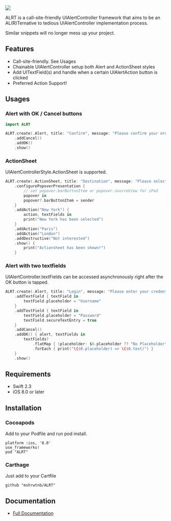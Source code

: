 <img src="https://raw.githubusercontent.com/wiki/mshrwtnb/ALRT/logobanner.png">

ALRT is a call-site-friendly UIAlertController framework that aims to be an AL(R)Ternative to tedious UIAlertController implementation process.

Similar snippets will no longer mess up your project.

## Features
* Call-site-friendly. See Usages
* Chainable UIAlertController setup both Alert and ActionSheet styles
* Add UITextField(s) and handle when a certain UIAlertAction button is clicked
* Preferred Action Support!

## Usages
### Alert with OK / Cancel buttons

```swift
import ALRT

ALRT.create(.Alert, title: "Confirm", message: "Please confirm your order")
    .addCancel()
    .addOK()
    .show()
```

### ActionSheet
UIAlertControllerStyle.ActionSheet is supported.

```swift
ALRT.create(.ActionSheet, title: "Destination", message: "Please select your destination")
    .configurePopoverPresentation {
        // set popover.barButtonItem or popover.sourceView for iPad
        popover in
        popover?.barButtonItem = sender
    }
    .addAction("New York") {
        action, textFields in
        print("New York has been selected")
    }
    .addAction("Paris")
    .addAction("London")
    .addDestructive("Not interested")
    .show() {
        print("Actionsheet has been shown!")
    }
```
### Alert with two textfields
UIAlertController.textFields can be accessed asynchronously right after the OK button is tapped.

```swift
ALRT.create(.Alert, title: "Login", message: "Please enter your credentials")
    .addTextField { textField in
        textField.placeholder = "Username"
    }
    .addTextField { textField in
        textField.placeholder = "Password"
        textField.secureTextEntry = true
    }
    .addCancel()
    .addOK() { alert, textFields in
        textFields?
            .flatMap { (placeholder: $0.placeholder ?? "No Placeholder", text: $0.text ?? "No Text") }
            .forEach { print("\($0.placeholder) => \($0.text)") }
    }
    .show()
```

## Requirements
* Swift 2.3
* iOS 8.0 or later

## Installation
### Cocoapods
Add to your Podfile and run pod install.

```
platform :ios, '8.0'
use_frameworks!
pod "ALRT"
```

### Carthage
Just add to your Cartfile

```
github "mshrwtnb/ALRT"
```

## Documentation
* [Full Documentation](http://cocoadocs.org/docsets/ALRT/0.1/)
